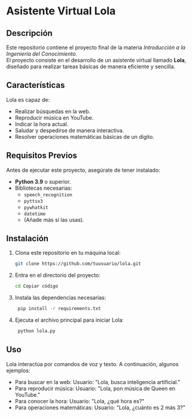 # Asistente Virtual Lola  

## Descripción  
Este repositorio contiene el proyecto final de la materia *Introducción a la Ingeniería del Conocimiento*.  
El proyecto consiste en el desarrollo de un asistente virtual llamado **Lola**, diseñado para realizar tareas básicas de manera eficiente y sencilla.  

## Características  
Lola es capaz de:  
- Realizar búsquedas en la web.  
- Reproducir música en YouTube.  
- Indicar la hora actual.  
- Saludar y despedirse de manera interactiva.  
- Resolver operaciones matemáticas básicas de un dígito.  

## Requisitos Previos  
Antes de ejecutar este proyecto, asegúrate de tener instalado:  
- **Python 3.9** o superior.  
- Bibliotecas necesarias:  
  - `speech_recognition`  
  - `pyttsx3`  
  - `pywhatkit`  
  - `datetime`  
  - (Añade más si las usas).  

## Instalación  
1. Clona este repositorio en tu máquina local:  
   ```bash
   git clone https://github.com/tuusuario/lola.git
2. Entra en el directorio del proyecto:
   ```bash
   cd Copiar código
3. Instala las dependencias necesarias:
   ```bash
    pip install -r requirements.txt
4. Ejecuta el archivo principal para iniciar Lola:
   ```bash
    python lola.py
   
## Uso
Lola interactúa por comandos de voz y texto. A continuación, algunos ejemplos:
- Para buscar en la web:
  Usuario: "Lola, busca inteligencia artificial."
- Para reproducir música:
  Usuario: "Lola, pon música de Queen en YouTube."
- Para conocer la hora:
  Usuario: "Lola, ¿qué hora es?"
- Para operaciones matemáticas:
  Usuario: "Lola, ¿cuánto es 2 más 3?"
